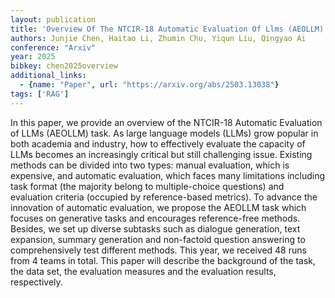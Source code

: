 ```yaml
---
layout: publication
title: 'Overview Of The NTCIR-18 Automatic Evaluation Of Llms (AEOLLM) Task'
authors: Junjie Chen, Haitao Li, Zhumin Chu, Yiqun Liu, Qingyao Ai
conference: "Arxiv"
year: 2025
bibkey: chen2025overview
additional_links:
  - {name: "Paper", url: "https://arxiv.org/abs/2503.13038"}
tags: ['RAG']
---
```

In this paper, we provide an overview of the NTCIR-18 Automatic Evaluation of
LLMs (AEOLLM) task. As large language models (LLMs) grow popular in both
academia and industry, how to effectively evaluate the capacity of LLMs becomes
an increasingly critical but still challenging issue. Existing methods can be
divided into two types: manual evaluation, which is expensive, and automatic
evaluation, which faces many limitations including task format (the majority
belong to multiple-choice questions) and evaluation criteria (occupied by
reference-based metrics). To advance the innovation of automatic evaluation, we
propose the AEOLLM task which focuses on generative tasks and encourages
reference-free methods. Besides, we set up diverse subtasks such as dialogue
generation, text expansion, summary generation and non-factoid question
answering to comprehensively test different methods. This year, we received 48
runs from 4 teams in total. This paper will describe the background of the
task, the data set, the evaluation measures and the evaluation results,
respectively.
